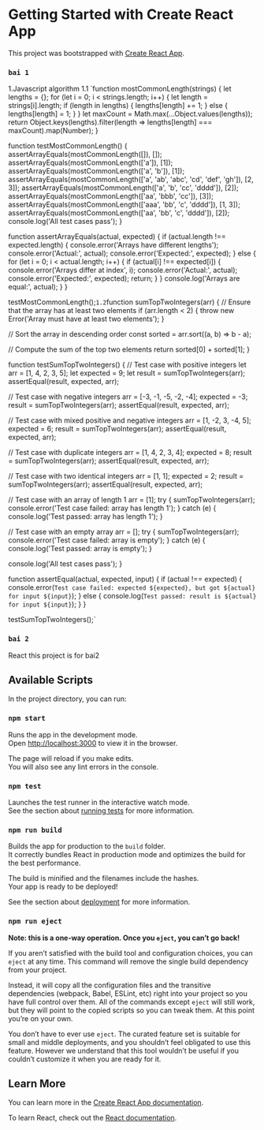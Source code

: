 # Getting Started with Create React App

This project was bootstrapped with [Create React App](https://github.com/facebook/create-react-app).



### `bai 1`
1.Javascript algorithm
1.1
`function mostCommonLength(strings) {
  let lengths = {};
  for (let i = 0; i < strings.length; i++) {
    let length = strings[i].length;
    if (length in lengths) {
      lengths[length] += 1;
    } else {
      lengths[length] = 1;
    }
  }
  let maxCount = Math.max(...Object.values(lengths));
  return Object.keys(lengths).filter(length => lengths[length] === maxCount).map(Number);
}


function testMostCommonLength() {
  assertArrayEquals(mostCommonLength([]), []);
  assertArrayEquals(mostCommonLength(['a']), [1]);
  assertArrayEquals(mostCommonLength(['a', 'b']), [1]);
  assertArrayEquals(mostCommonLength(['a', 'ab', 'abc', 'cd', 'def', 'gh']), [2, 3]);
  assertArrayEquals(mostCommonLength(['a', 'b', 'cc', 'dddd']), [2]);
  assertArrayEquals(mostCommonLength(['aa', 'bbb', 'cc']), [3]);
  assertArrayEquals(mostCommonLength(['aaa', 'bb', 'c', 'dddd']), [1, 3]);
  assertArrayEquals(mostCommonLength(['aa', 'bb', 'c', 'dddd']), [2]);
  console.log('All test cases pass');
}

function assertArrayEquals(actual, expected) {
  if (actual.length !== expected.length) {
    console.error('Arrays have different lengths');
    console.error('Actual:', actual);
    console.error('Expected:', expected);
  } else {
    for (let i = 0; i < actual.length; i++) {
      if (actual[i] !== expected[i]) {
        console.error('Arrays differ at index', i);
        console.error('Actual:', actual);
        console.error('Expected:', expected);
        return;
      }
    }
    console.log('Arrays are equal:', actual);
  }
}

testMostCommonLength();`
1.2
`function sumTopTwoIntegers(arr) {
  // Ensure that the array has at least two elements
  if (arr.length < 2) {
    throw new Error('Array must have at least two elements');
  }

  // Sort the array in descending order
  const sorted = arr.sort((a, b) => b - a);

  // Compute the sum of the top two elements
  return sorted[0] + sorted[1];
}

function testSumTopTwoIntegers() {
  // Test case with positive integers
  let arr = [1, 4, 2, 3, 5];
  let expected = 9;
  let result = sumTopTwoIntegers(arr);
  assertEqual(result, expected, arr);

  // Test case with negative integers
  arr = [-3, -1, -5, -2, -4];
  expected = -3;
  result = sumTopTwoIntegers(arr);
  assertEqual(result, expected, arr);

  // Test case with mixed positive and negative integers
  arr = [1, -2, 3, -4, 5];
  expected = 6;
  result = sumTopTwoIntegers(arr);
  assertEqual(result, expected, arr);

  // Test case with duplicate integers
  arr = [1, 4, 2, 3, 4];
  expected = 8;
  result = sumTopTwoIntegers(arr);
  assertEqual(result, expected, arr);

  // Test case with two identical integers
  arr = [1, 1];
  expected = 2;
  result = sumTopTwoIntegers(arr);
  assertEqual(result, expected, arr);

  // Test case with an array of length 1
  arr = [1];
  try {
    sumTopTwoIntegers(arr);
    console.error('Test case failed: array has length 1');
  } catch (e) {
    console.log('Test passed: array has length 1');
  }
  
  // Test case with an empty array
  arr = [];
  try {
    sumTopTwoIntegers(arr);
    console.error('Test case failed: array is empty');
  } catch (e) {
    console.log('Test passed: array is empty');
  }

  console.log('All test cases pass');
}

function assertEqual(actual, expected, input) {
  if (actual !== expected) {
    console.error(`Test case failed: expected ${expected}, but got ${actual} for input ${input}`);
  } else {
    console.log(`Test passed: result is ${actual} for input ${input}`);
  }
}

testSumTopTwoIntegers();`

### `bai 2 `
React 
this project is for bai2



## Available Scripts

In the project directory, you can run:

### `npm start`

Runs the app in the development mode.\
Open [http://localhost:3000](http://localhost:3000) to view it in the browser.

The page will reload if you make edits.\
You will also see any lint errors in the console.

### `npm test`

Launches the test runner in the interactive watch mode.\
See the section about [running tests](https://facebook.github.io/create-react-app/docs/running-tests) for more information.

### `npm run build`

Builds the app for production to the `build` folder.\
It correctly bundles React in production mode and optimizes the build for the best performance.

The build is minified and the filenames include the hashes.\
Your app is ready to be deployed!

See the section about [deployment](https://facebook.github.io/create-react-app/docs/deployment) for more information.

### `npm run eject`

**Note: this is a one-way operation. Once you `eject`, you can’t go back!**

If you aren’t satisfied with the build tool and configuration choices, you can `eject` at any time. This command will remove the single build dependency from your project.

Instead, it will copy all the configuration files and the transitive dependencies (webpack, Babel, ESLint, etc) right into your project so you have full control over them. All of the commands except `eject` will still work, but they will point to the copied scripts so you can tweak them. At this point you’re on your own.

You don’t have to ever use `eject`. The curated feature set is suitable for small and middle deployments, and you shouldn’t feel obligated to use this feature. However we understand that this tool wouldn’t be useful if you couldn’t customize it when you are ready for it.


## Learn More

You can learn more in the [Create React App documentation](https://facebook.github.io/create-react-app/docs/getting-started).

To learn React, check out the [React documentation](https://reactjs.org/).
